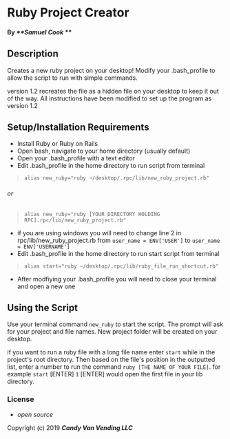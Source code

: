 # Ruby Project Creator


#### By _**Samuel Cook **_

## Description

Creates a new ruby project on your desktop! Modify your .bash_profile to allow the script to run with simple commands.

version 1.2 recreates the file as a hidden file on your desktop to keep it out of the way. All instructions have been modified to set up the program as version 1.2


## Setup/Installation Requirements

* Install Ruby or Ruby on Rails
* Open bash, navigate to your home directory (usually default)
* Open your .bash_profile with a text editor
* Edit .bash_profile in the home directory to run script from terminal
>`alias new_ruby="ruby ~/desktop/.rpc/lib/new_ruby_project.rb"`
###### or
>`alias new_ruby="ruby [YOUR DIRECTORY HOLDING RPC].rpc/lib/new_ruby_project.rb"`
* if you are using windows you will need to change line 2 in rpc/lib/new_ruby_project.rb from `user_name = ENV['USER']` to `user_name = ENV['USERNAME']`
* Edit .bash_profile in the home directory to run start script from terminal
> `alias start="ruby ~/desktop/.rpc/lib/ruby_file_run_shortcut.rb"`
* After modfiying your .bash_profile you will need to close your terminal and open a new one

## Using the Script

Use your terminal command `new_ruby` to start the script. The prompt will ask for your project and file names. New project folder will be created on your desktop.

if you want to run a ruby file with a long file name enter `start` while in the project's root directory. Then based on the file's position in the outputted list, enter a number to run the command `ruby [THE NAME OF YOUR FILE]`. for example `start` [ENTER] `1` [ENTER] would open the first file in your lib directory.


### License

* _open source_

Copyright (c) 2019 **_Candy Van Vending LLC_**
